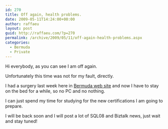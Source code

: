 ```yaml
---
id: 270
title: Off again, health problems.
date: 2009-05-11T14:24:00+00:00
author: raffaeu
layout: post
guid: http://raffaeu.com/?p=270
permalink: /archive/2009/05/11/off-again-health-problems.aspx
categories:
  - Bermuda
  - Private
---
```

Hi everybody, as you can see I am off again.

Unfortunately this time was not for my fault, directly.

I had a surgery last week here in <a title="Bermuda Web Site" href="http://www.bermuda.com" rel="" target="_blank">Bermuda web site</a> and now I have to stay on the bed for a while, so no PC and no nothing.

I can just spend my time for studying for the new certifications I am going to prepare.

I will be back soon and I will post a lot of SQL08 and Biztalk news, just wait and stay tuned!